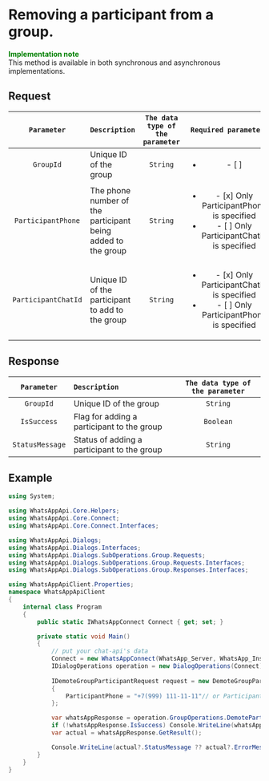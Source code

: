 # Removing a participant from a group.
**<span style="color:green">Implementation note</span>** <br/>
This method is available in both synchronous and asynchronous implementations.

## Request
| `Parameter` | `Description`                        | `The data type of the parameter` | `Required parameter` |
|:-----------:|:-------------------------------------|:--------------------------------:|:--------------------:|
| `GroupId`   | Unique ID of the group | `String` | <ul><li>- [ ] </li></ul>
| `ParticipantPhone`   | The phone number of the participant being added to the group | `String` | <ul><li>- [x] Only ParticipantPhone is specified</li><li>- [ ] Only ParticipantChatId is specified</li></ul>
| `ParticipantChatId`  | Unique ID of the participant to add to the group | `String` | <ul><li>- [x] Only ParticipantChatId is specified</li><li>- [ ] Only ParticipantPhone is specified</li></ul>

## Response
| `Parameter`           | `Description`                                           | `The data type of the parameter` | 
|:---------------------:|:--------------------------------------------------------|:--------------------------------:|
| `GroupId`             | Unique ID of the group                                  | `String`
| `IsSuccess`           | Flag for adding a participant to the group              | `Boolean`
| `StatusMessage`       | Status of adding a participant to the group             | `String`

## Example
```csharp
using System;

using WhatsAppApi.Core.Helpers;
using WhatsAppApi.Core.Connect;
using WhatsAppApi.Core.Connect.Interfaces;

using WhatsAppApi.Dialogs;
using WhatsAppApi.Dialogs.Interfaces;
using WhatsAppApi.Dialogs.SubOperations.Group.Requests;
using WhatsAppApi.Dialogs.SubOperations.Group.Requests.Interfaces;
using WhatsAppApi.Dialogs.SubOperations.Group.Responses.Interfaces;

using WhatsAppApiClient.Properties;
namespace WhatsAppApiClient
{
    internal class Program
    {
        public static IWhatsAppConnect Connect { get; set; }

        private static void Main()
        {
            // put your chat-api's data
            Connect = new WhatsAppConnect(WhatsApp_Server, WhatsApp_Instance, WhatsApp_Token); 
            IDialogOperations operation = new DialogOperations(Сonnect);
            
            IDemoteGroupParticipantRequest request = new DemoteGroupParticipantRequest
            {
                ParticipantPhone = "+7(999) 111-11-11"// or ParticipantChatId = "79991111111@c.us"
            };

            var whatsAppResponse = operation.GroupOperations.DemoteParticipant(request);
            if (!whatsAppResponse.IsSuccess) Console.WriteLine(whatsAppResponse.Exception);
            var actual = whatsAppResponse.GetResult();

            Console.WriteLine(actual?.StatusMessage ?? actual?.ErrorMessage);
        }
    }
}
```



